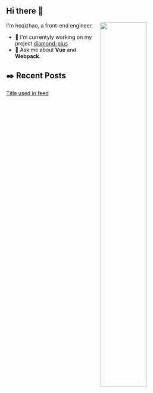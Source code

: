 ## Hi there 👋

[<img align="right" width="50%" src="https://github-readme-stats.vercel.app/api?username=hetchzhao&show_icons=true">](https://github.com/hetchzhao)

I'm heqizhao, a front-end engineer.

<!--
Here are some ideas to get you started:
- 🔭 I’m currently working on ...
- 🌱 I’m currently learning ...
- 👯 I’m looking to collaborate on ...
- 🤔 I’m looking for help with ...
- 💬 Ask me about ...
- 📫 How to reach me: ...
- 😄 Pronouns: ...
- ⚡ Fun fact: ...
-->

- 🔭 I'm currentyly working on my project [diamond-plus](https://github.com/hetchzhao/diamond)
- 💬 Ask me about **Vue** and **Webpack**.

## ✒️ Recent Posts

<!-- posts start -->
[Title used in feed](https://hetchzhao.github.io/blog/docs/%E8%AF%AD%E4%B9%89%E5%8C%96%E7%89%88%E6%9C%AC(SemVer).html)
<!-- posts end -->